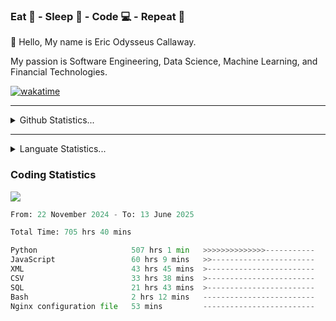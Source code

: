 <h3>Eat 🍴 - Sleep 🛌 - Code 💻 - Repeat 🔁</h3>

👋 Hello, My name is Eric Odysseus Callaway.

My passion is Software Engineering, Data Science, Machine Learning, and Financial Technologies.

[![wakatime](https://wakatime.com/badge/user/6717695f-6a13-47e3-aa16-c813e12c0985.svg)](https://wakatime.com/@6717695f-6a13-47e3-aa16-c813e12c0985)
<hr>
<details>
  <summary>
    Github Statistics...
  </summary>
    <p align="center">
      <img src="https://github-readme-stats.vercel.app/api?username=EricCallaway&show_icons=true"/>
    </p>
</details>
</hr>

<hr>
<details>
  <summary>
    Languate Statistics...
  </summary>
    <p align="center">
      <img src="https://wakatime.com/share/@Odysseus/6fc7c863-6fba-4e57-a6af-ed1f2fa8d560.svg"/>
    </p>
</details>
</hr>


<h3>Coding Statistics</h3>
<img src="https://wakatime.com/share/@Odysseus/5e02c832-9cc5-49a3-8f4c-bd2647d78fca.svg"/>
<!--START_SECTION:waka-->

```python
From: 22 November 2024 - To: 13 June 2025

Total Time: 705 hrs 40 mins

Python                     507 hrs 1 min   >>>>>>>>>>>>>>-----------   57.50 %
JavaScript                 60 hrs 9 mins   >>-----------------------   06.82 %
XML                        43 hrs 45 mins  >------------------------   04.96 %
CSV                        33 hrs 38 mins  >------------------------   03.81 %
SQL                        21 hrs 43 mins  >------------------------   02.46 %
Bash                       2 hrs 12 mins   -------------------------   00.25 %
Nginx configuration file   53 mins         -------------------------   00.10 %
```

<!--END_SECTION:waka-->
